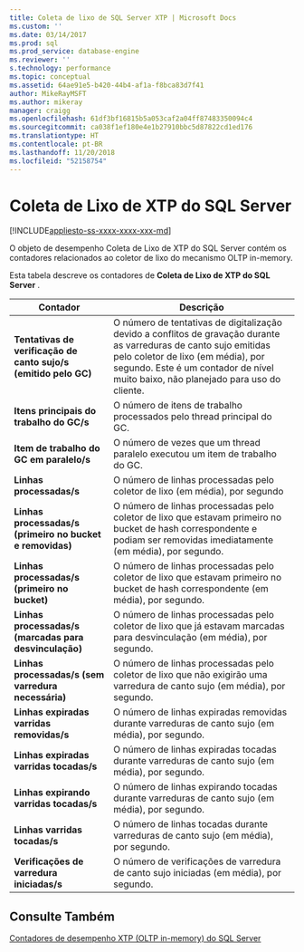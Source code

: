 ```yaml
---
title: Coleta de lixo de SQL Server XTP | Microsoft Docs
ms.custom: ''
ms.date: 03/14/2017
ms.prod: sql
ms.prod_service: database-engine
ms.reviewer: ''
s.technology: performance
ms.topic: conceptual
ms.assetid: 64ae91e5-b420-44b4-af1a-f8bca83d7f41
author: MikeRayMSFT
ms.author: mikeray
manager: craigg
ms.openlocfilehash: 61df3bf16815b5a053caf2a04ff87483350094c4
ms.sourcegitcommit: ca038f1ef180e4e1b27910bbc5d87822cd1ed176
ms.translationtype: HT
ms.contentlocale: pt-BR
ms.lasthandoff: 11/20/2018
ms.locfileid: "52158754"
---
```

# <a name="sql-server-xtp-garbage-collection"></a>Coleta de Lixo de XTP do SQL Server
[!INCLUDE[appliesto-ss-xxxx-xxxx-xxx-md](../../includes/appliesto-ss-xxxx-xxxx-xxx-md.md)]

  O objeto de desempenho Coleta de Lixo de XTP do SQL Server contém os contadores relacionados ao coletor de lixo do mecanismo OLTP in-memory.  
  
 Esta tabela descreve os contadores de **Coleta de Lixo de XTP do SQL Server** .  
  
|Contador|Descrição|  
|-------------|-----------------|  
|**Tentativas de verificação de canto sujo/s (emitido pelo GC)**|O número de tentativas de digitalização devido a conflitos de gravação durante as varreduras de canto sujo emitidas pelo coletor de lixo (em média), por segundo. Este é um contador de nível muito baixo, não planejado para uso do cliente.|  
|**Itens principais do trabalho do GC/s**|O número de itens de trabalho processados pelo thread principal do GC.|  
|**Item de trabalho do GC em paralelo/s**|O número de vezes que um thread paralelo executou um item de trabalho do GC.|  
|**Linhas processadas/s**|O número de linhas processadas pelo coletor de lixo (em média), por segundo|  
|**Linhas processadas/s (primeiro no bucket e removidas)**|O número de linhas processadas pelo coletor de lixo que estavam primeiro no bucket de hash correspondente e podiam ser removidas imediatamente (em média), por segundo.|  
|**Linhas processadas/s (primeiro no bucket)**|O número de linhas processadas pelo coletor de lixo que estavam primeiro no bucket de hash correspondente (em média), por segundo.|  
|**Linhas processadas/s (marcadas para desvinculação)**|O número de linhas processadas pelo coletor de lixo que já estavam marcadas para desvinculação (em média), por segundo.|  
|**Linhas processadas/s (sem varredura necessária)**|O número de linhas processadas pelo coletor de lixo que não exigirão uma varredura de canto sujo (em média), por segundo.|  
|**Linhas expiradas varridas removidas/s**|O número de linhas expiradas removidas durante varreduras de canto sujo (em média), por segundo.|  
|**Linhas expiradas varridas tocadas/s**|O número de linhas expiradas tocadas durante varreduras de canto sujo (em média), por segundo.|  
|**Linhas expirando varridas tocadas/s**|O número de linhas expirando tocadas durante varreduras de canto sujo (em média), por segundo.|  
|**Linhas varridas tocadas/s**|O número de linhas tocadas durante varreduras de canto sujo (em média), por segundo.|  
|**Verificações de varredura iniciadas/s**|O número de verificações de varredura de canto sujo iniciadas (em média), por segundo.|  
  
## <a name="see-also"></a>Consulte Também  
 [Contadores de desempenho XTP &#40;OLTP in-memory&#41; do SQL Server](../../relational-databases/performance-monitor/sql-server-xtp-in-memory-oltp-performance-counters.md)  
  
  
